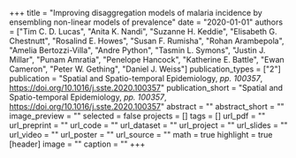 +++
title = "Improving disaggregation models of malaria incidence by ensembling non-linear models of prevalence"
date = "2020-01-01"
authors = ["Tim C. D. Lucas", "Anita K. Nandi", "Suzanne H. Keddie", "Elisabeth G. Chestnutt", "Rosalind E. Howes", "Susan F. Rumisha", "Rohan Arambepola", "Amelia Bertozzi-Villa", "Andre Python", "Tasmin L. Symons", "Justin J. Millar", "Punam Amratia", "Penelope Hancock", "Katherine E. Battle", "Ewan Cameron", "Peter W. Gething", "Daniel J. Weiss"]
publication_types = ["2"]
publication = "Spatial and Spatio-temporal Epidemiology, _pp. 100357_, https://doi.org/10.1016/j.sste.2020.100357"
publication_short = "Spatial and Spatio-temporal Epidemiology, _pp. 100357_, https://doi.org/10.1016/j.sste.2020.100357"
abstract = ""
abstract_short = ""
image_preview = ""
selected = false
projects = []
tags = []
url_pdf = ""
url_preprint = ""
url_code = ""
url_dataset = ""
url_project = ""
url_slides = ""
url_video = ""
url_poster = ""
url_source = ""
math = true
highlight = true
[header]
image = ""
caption = ""
+++
